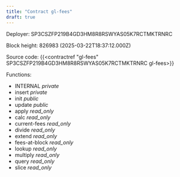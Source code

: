 ```yaml
---
title: "Contract gl-fees"
draft: true
---
```

Deployer: SP3CSZFP219B4GD3HM8R8RSWYAS05K7RCTMKTRNRC


 



Block height: 826983 (2025-03-22T18:37:12.000Z)

Source code: {{<contractref "gl-fees" SP3CSZFP219B4GD3HM8R8RSWYAS05K7RCTMKTRNRC gl-fees>}}

Functions:

* INTERNAL _private_
* insert _private_
* init _public_
* update _public_
* apply _read_only_
* calc _read_only_
* current-fees _read_only_
* divide _read_only_
* extend _read_only_
* fees-at-block _read_only_
* lookup _read_only_
* multiply _read_only_
* query _read_only_
* slice _read_only_
